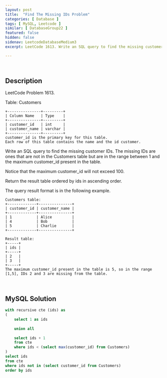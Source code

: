 ```yaml
---
layout: post
title:  "Find The Missing IDs Problem"
categories: [ Database ]
tags: [ MySQL, Leetcode ]
similar: [ DatabaseGroup22 ]
featured: false
hidden: false
sidenav: LeetcodeDatabaseMedium3
excerpt: LeetCode 1613. Write an SQL query to find the missing customer IDs.

---
```


<br />

## Description

LeetCode Problem 1613. 

Table: Customers

```
+---------------+---------+
| Column Name   | Type    |
+---------------+---------+
| customer_id   | int     |
| customer_name | varchar |
+---------------+---------+
customer_id is the primary key for this table.
Each row of this table contains the name and the id customer.
```

Write an SQL query to find the missing customer IDs. The missing IDs are ones that are not in the Customers table but are in the range between 1 and the maximum customer_id present in the table.

Notice that the maximum customer_id will not exceed 100.

Return the result table ordered by ids in ascending order.

The query result format is in the following example.

```
Customers table:
+-------------+---------------+
| customer_id | customer_name |
+-------------+---------------+
| 1           | Alice         |
| 4           | Bob           |
| 5           | Charlie       |
+-------------+---------------+

Result table:
+-----+
| ids |
+-----+
| 2   |
| 3   |
+-----+
The maximum customer_id present in the table is 5, so in the range [1,5], IDs 2 and 3 are missing from the table.
```

<br />

## MySQL Solution


```sql
with recursive cte (ids) as
(
    select 1 as ids
    
    union all
    
    select ids + 1 
    from cte 
    where ids < (select max(customer_id) from Customers)
)
select ids
from cte
where ids not in (select customer_id from Customers)
order by ids
```
